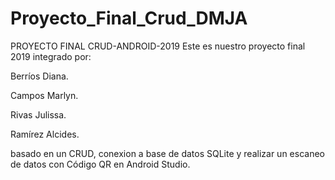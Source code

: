 # Proyecto_Final_Crud_DMJA
PROYECTO FINAL CRUD-ANDROID-2019
Este es nuestro proyecto final 2019 integrado por:

Berríos Diana.

Campos Marlyn.

Rivas Julissa.

Ramírez Alcides.

basado en un CRUD,
conexion a base de datos SQLite
y realizar un escaneo de datos con Código QR en Android Studio.


